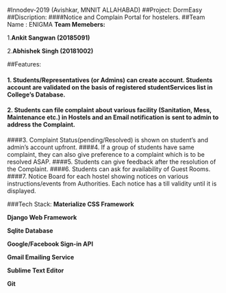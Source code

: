 #Innodev-2019 (Avishkar, MNNIT ALLAHABAD)
##Project: DormEasy
##Discription:
####Notice and Complain Portal for hostelers. 
##Team Name : ENIGMA
**Team Memebers:**

1.**Ankit Sangwan (20185091)**

2.**Abhishek Singh (20181002)**

##Features:
	
#### 1. Students/Representatives (or Admins) can create account. Students account are validated on the basis of registered studentServices list in College’s Database.
####	2. Students can file complaint about various facility (Sanitation, Mess, Maintenance etc.) in Hostels and an Email notification is sent to admin to address the Complaint.
####3. Complaint Status(pending/Resolved) is shown on student’s and admin’s account upfront.
####4. If a group of students have same complaint, they can also give preference to a complaint which is to be resolved ASAP.
####5. Students can give feedback after the resolution of the Complaint.
####6. Students can ask for availability of Guest Rooms.
####7. Notice Board for each hostel showing notices on various instructions/events from Authorities. Each notice has a till validity until it is displayed.

###Tech Stack:
**Materialize CSS Framework**

**Django Web Framework**

**Sqlite Database**

**Google/Facebook Sign-in API**

**Gmail Emailing Service**

**Sublime Text Editor**

**Git**
